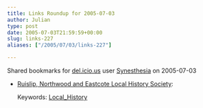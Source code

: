 ```yaml
---
title: Links Roundup for 2005-07-03
author: Julian
type: post
date: 2005-07-03T21:59:59+00:00
slug: links-227 
aliases: ["/2005/07/03/links-227"]

---
```

Shared bookmarks for [del.icio.us][1] user  [Synesthesia][2] on 2005-07-03

  * [Ruislip, Northwood and Eastcote Local History Society][3]:
  
       
    Keywords: [Local_History][4]

 [1]: https://del.icio.us/
 [2]: https://del.icio.us/synesthesia
 [3]: https://www.rnelhs.flyer.co.uk/ "https://www.rnelhs.flyer.co.uk/"
 [4]: https://del.icio.us/synesthesia/Local_History